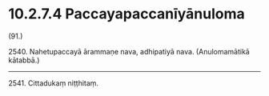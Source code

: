 

# 10.2.7.4 Paccayapaccanīyānuloma





(91.)

2540\. Nahetupaccayā ārammaṇe nava, adhipatiyā nava. (Anulomamātikā kātabbā.)

---

2541\. Cittadukaṃ niṭṭhitaṃ.






